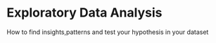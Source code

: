 # Exploratory Data Analysis 
 How to find insights,patterns and test your hypothesis in your dataset
